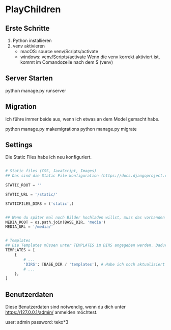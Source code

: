 # PlayChildren

## Erste Schritte

1. Python installieren
2. venv aktivieren
    - macOS: source venv/Scripts/activate
    - windows: venv/Scripts/activate
Wenn die venv korrekt aktiviert ist, kommt im Comandozeile nach dem $ (venv)



## Server Starten
python manage.py runserver

## Migration
Ich führe immer beide aus, wenn ich etwas an dem Model gemacht habe. 

python manage.py makemigrations
python manage.py migrate


## Settings
Die Static Files habe ich neu konfiguriert. 
```python

# Static files (CSS, JavaScript, Images)
## Das sind die Static File konfiguration (https://docs.djangoproject.com/en/4.1/howto/static-files/)
    
STATIC_ROOT = ''

STATIC_URL = '/static/'

STATICFILES_DIRS = ('static',)


## Wenn du später mal noch Bilder hochladen willst, muss das vorhanden sein.
MEDIA_ROOT = os.path.join(BASE_DIR, 'media')
MEDIA_URL = '/media/'


# Templates
## Die Templates müssen unter TEMPLATES im DIRS angegeben werden. Dadurch unktioniert das automatische suchen des templates Ordner. 
TEMPLATES = [
    {
        # ...
        'DIRS': [BASE_DIR / 'templates'], # Habe ich noch aktualisiert
        # ...
    },
]

```

## Benutzerdaten
Diese Benutzerdaten sind notwendig, wenn du dich unter https://127.0.0.1/admin/ anmelden möchtest. 

user: admin
password: teko*3
